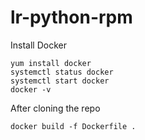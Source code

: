 # lr-python-rpm

Install Docker

```
yum install docker
systemctl status docker
systemctl start docker
docker -v
```


After cloning the repo


```
docker build -f Dockerfile .
```
